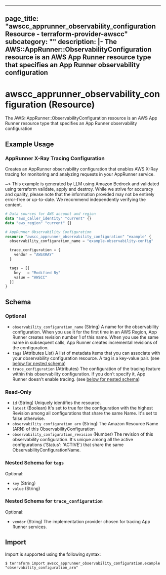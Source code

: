 
---
page_title: "awscc_apprunner_observability_configuration Resource - terraform-provider-awscc"
subcategory: ""
description: |-
  The AWS::AppRunner::ObservabilityConfiguration resource  is an AWS App Runner resource type that specifies an App Runner observability configuration
---

# awscc_apprunner_observability_configuration (Resource)

The AWS::AppRunner::ObservabilityConfiguration resource  is an AWS App Runner resource type that specifies an App Runner observability configuration

## Example Usage

### AppRunner X-Ray Tracing Configuration

Creates an AppRunner observability configuration that enables AWS X-Ray tracing for monitoring and analyzing requests in your AppRunner service.

~> This example is generated by LLM using Amazon Bedrock and validated using terraform validate, apply and destroy. While we strive for accuracy and quality, please note that the information provided may not be entirely error-free or up-to-date. We recommend independently verifying the content.

```terraform
# Data sources for AWS account and region
data "aws_caller_identity" "current" {}
data "aws_region" "current" {}

# AppRunner Observability Configuration
resource "awscc_apprunner_observability_configuration" "example" {
  observability_configuration_name = "example-observability-config"

  trace_configuration = {
    vendor = "AWSXRAY"
  }

  tags = [{
    key   = "Modified By"
    value = "AWSCC"
  }]
}
```

<!-- schema generated by tfplugindocs -->
## Schema

### Optional

- `observability_configuration_name` (String) A name for the observability configuration. When you use it for the first time in an AWS Region, App Runner creates revision number 1 of this name. When you use the same name in subsequent calls, App Runner creates incremental revisions of the configuration.
- `tags` (Attributes List) A list of metadata items that you can associate with your observability configuration resource. A tag is a key-value pair. (see [below for nested schema](#nestedatt--tags))
- `trace_configuration` (Attributes) The configuration of the tracing feature within this observability configuration. If you don't specify it, App Runner doesn't enable tracing. (see [below for nested schema](#nestedatt--trace_configuration))

### Read-Only

- `id` (String) Uniquely identifies the resource.
- `latest` (Boolean) It's set to true for the configuration with the highest Revision among all configurations that share the same Name. It's set to false otherwise.
- `observability_configuration_arn` (String) The Amazon Resource Name (ARN) of this ObservabilityConfiguration
- `observability_configuration_revision` (Number) The revision of this observability configuration. It's unique among all the active configurations ('Status': 'ACTIVE') that share the same ObservabilityConfigurationName.

<a id="nestedatt--tags"></a>
### Nested Schema for `tags`

Optional:

- `key` (String)
- `value` (String)


<a id="nestedatt--trace_configuration"></a>
### Nested Schema for `trace_configuration`

Optional:

- `vendor` (String) The implementation provider chosen for tracing App Runner services.

## Import

Import is supported using the following syntax:

```shell
$ terraform import awscc_apprunner_observability_configuration.example "observability_configuration_arn"
```
